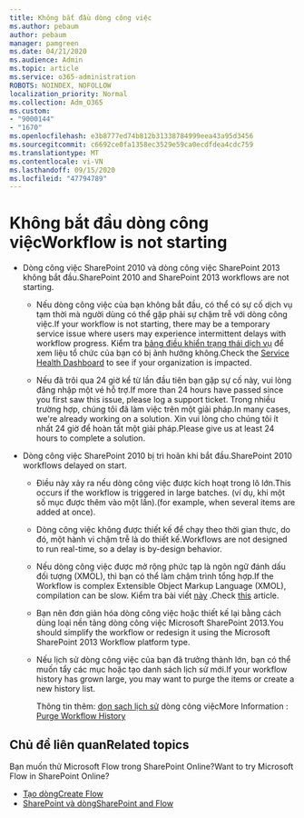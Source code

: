 ```yaml
---
title: Không bắt đầu dòng công việc
ms.author: pebaum
author: pebaum
manager: pamgreen
ms.date: 04/21/2020
ms.audience: Admin
ms.topic: article
ms.service: o365-administration
ROBOTS: NOINDEX, NOFOLLOW
localization_priority: Normal
ms.collection: Adm_O365
ms.custom:
- "9000144"
- "1670"
ms.openlocfilehash: e3b8777ed74b812b31338784999eea43a95d3456
ms.sourcegitcommit: c6692ce0fa1358ec3529e59ca0ecdfdea4cdc759
ms.translationtype: MT
ms.contentlocale: vi-VN
ms.lasthandoff: 09/15/2020
ms.locfileid: "47794789"
---
```

# <a name="workflow-is-not-starting"></a><span data-ttu-id="8e024-102">Không bắt đầu dòng công việc</span><span class="sxs-lookup"><span data-stu-id="8e024-102">Workflow is not starting</span></span>

- <span data-ttu-id="8e024-103">Dòng công việc SharePoint 2010 và dòng công việc SharePoint 2013 không bắt đầu.</span><span class="sxs-lookup"><span data-stu-id="8e024-103">SharePoint 2010 and SharePoint 2013 workflows are not starting.</span></span>

    - <span data-ttu-id="8e024-104">Nếu dòng công việc của bạn không bắt đầu, có thể có sự cố dịch vụ tạm thời mà người dùng có thể gặp phải sự chậm trễ với dòng công việc.</span><span class="sxs-lookup"><span data-stu-id="8e024-104">If your workflow is not starting, there may be a temporary service issue where users may experience intermittent delays with workflow progress.</span></span> <span data-ttu-id="8e024-105">Kiểm tra [bảng điều khiển trạng thái dịch vụ](https:/admin.microsoft.com/AdminPortal/Home#/servicehealth) để xem liệu tổ chức của bạn có bị ảnh hưởng không.</span><span class="sxs-lookup"><span data-stu-id="8e024-105">Check the [Service Health Dashboard](https:/admin.microsoft.com/AdminPortal/Home#/servicehealth) to see if your organization is impacted.</span></span>

    - <span data-ttu-id="8e024-106">Nếu đã trôi qua 24 giờ kể từ lần đầu tiên bạn gặp sự cố này, vui lòng đăng nhập một vé hỗ trợ.</span><span class="sxs-lookup"><span data-stu-id="8e024-106">If more than 24 hours have passed since you first saw this issue, please log a support ticket.</span></span> <span data-ttu-id="8e024-107">Trong nhiều trường hợp, chúng tôi đã làm việc trên một giải pháp.</span><span class="sxs-lookup"><span data-stu-id="8e024-107">In many cases, we're already working on a solution.</span></span> <span data-ttu-id="8e024-108">Xin vui lòng cho chúng tôi ít nhất 24 giờ để hoàn tất một giải pháp.</span><span class="sxs-lookup"><span data-stu-id="8e024-108">Please give us at least 24 hours to complete a solution.</span></span>

- <span data-ttu-id="8e024-109">Dòng công việc SharePoint 2010 bị trì hoãn khi bắt đầu.</span><span class="sxs-lookup"><span data-stu-id="8e024-109">SharePoint 2010 workflows delayed on start.</span></span>

    - <span data-ttu-id="8e024-110">Điều này xảy ra nếu dòng công việc được kích hoạt trong lô lớn.</span><span class="sxs-lookup"><span data-stu-id="8e024-110">This occurs if the workflow is triggered in large batches.</span></span> <span data-ttu-id="8e024-111">(ví dụ, khi một số mục được thêm vào một lần).</span><span class="sxs-lookup"><span data-stu-id="8e024-111">(for example, when several items are added at once).</span></span>

    - <span data-ttu-id="8e024-112">Dòng công việc không được thiết kế để chạy theo thời gian thực, do đó, một hành vi chậm trễ là do thiết kế.</span><span class="sxs-lookup"><span data-stu-id="8e024-112">Workflows are not designed to run real-time, so a delay is by-design behavior.</span></span>

   -  <span data-ttu-id="8e024-113">Nếu dòng công việc được mở rộng phức tạp là ngôn ngữ đánh dấu đối tượng (XMOL), thì bạn có thể làm chậm trình tổng hợp.</span><span class="sxs-lookup"><span data-stu-id="8e024-113">If the Workflow is complex Extensible Object Markup Language (XMOL), compilation can be slow.</span></span> <span data-ttu-id="8e024-114">Kiểm tra bài viết [này](https://support.microsoft.com//kb/3043697) .</span><span class="sxs-lookup"><span data-stu-id="8e024-114">Check [this](https://support.microsoft.com//kb/3043697) article.</span></span>

    - <span data-ttu-id="8e024-115">Bạn nên đơn giản hóa dòng công việc hoặc thiết kế lại bằng cách dùng loại nền tảng dòng công việc Microsoft SharePoint 2013.</span><span class="sxs-lookup"><span data-stu-id="8e024-115">You should simplify the workflow or redesign it using the Microsoft SharePoint 2013 Workflow platform type.</span></span>

    - <span data-ttu-id="8e024-116">Nếu lịch sử dòng công việc của bạn đã trưởng thành lớn, bạn có thể muốn tẩy các mục hoặc tạo danh sách lịch sử mới.</span><span class="sxs-lookup"><span data-stu-id="8e024-116">If your workflow history has grown large, you may want to purge the items or create a new history list.</span></span>

        <span data-ttu-id="8e024-117">Thông tin thêm: [dọn sạch lịch sử](https://blogs.technet.microsoft.com/marj/2015/08/07/sharepoint-2010-workflows-best-practice-purge-workflow-history-list-items/) dòng công việc</span><span class="sxs-lookup"><span data-stu-id="8e024-117">More Information : [Purge Workflow History](https://blogs.technet.microsoft.com/marj/2015/08/07/sharepoint-2010-workflows-best-practice-purge-workflow-history-list-items/)</span></span>


## <a name="related-topics"></a><span data-ttu-id="8e024-118">Chủ đề liên quan</span><span class="sxs-lookup"><span data-stu-id="8e024-118">Related topics</span></span>
<span data-ttu-id="8e024-119">Bạn muốn thử Microsoft Flow trong SharePoint Online?</span><span class="sxs-lookup"><span data-stu-id="8e024-119">Want to try Microsoft Flow in SharePoint Online?</span></span>
- [<span data-ttu-id="8e024-120">Tạo dòng</span><span class="sxs-lookup"><span data-stu-id="8e024-120">Create Flow</span></span>](https://support.office.com/article/Create-a-flow-for-a-list-or-library-in-SharePoint-Online-or-OneDrive-for-Business-a9c3e03b-0654-46af-a254-20252e580d01) 
- [<span data-ttu-id="8e024-121">SharePoint và dòng</span><span class="sxs-lookup"><span data-stu-id="8e024-121">SharePoint and Flow</span></span>](https://flow.microsoft.com/blog/sharepoint-and-flow/) 


